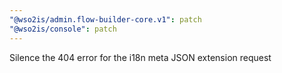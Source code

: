 ```yaml
---
"@wso2is/admin.flow-builder-core.v1": patch
"@wso2is/console": patch
---
```


Silence the 404 error for the i18n meta JSON extension request
